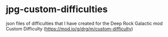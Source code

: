 # jpg-custom-difficulties
json files of difficulties that I have created for the Deep Rock Galactic mod Custom Difficulty (https://mod.io/g/drg/m/custom-difficulty)
